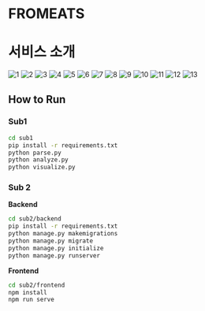 # FROMEATS

# 서비스 소개

![1](./meta_description/1.JPG)
![2](./meta_description/2.JPG)
![3](./meta_description/3.JPG)
![4](./meta_description/4.JPG)
![5](./meta_description/5.JPG)
![6](./meta_description/6.JPG)
![7](./meta_description/7.JPG)
![8](./meta_description/8.JPG)
![9](./meta_description/9.JPG)
![10](./meta_description/11.JPG)
![11](./meta_description/10.JPG)
![12](./meta_description/12.JPG)
![13](./meta_description/13.JPG)


## How to Run

### Sub1

```sh
cd sub1
pip install -r requirements.txt
python parse.py
python analyze.py
python visualize.py
```

### Sub 2

**Backend**

```sh
cd sub2/backend
pip install -r requirements.txt
python manage.py makemigrations
python manage.py migrate
python manage.py initialize
python manage.py runserver
```

**Frontend**

```sh
cd sub2/frontend
npm install
npm run serve
```
